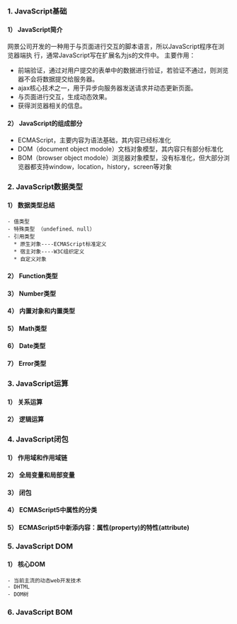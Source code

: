 ### 1. JavaScript基础
#### 1） JavaScript简介
网景公司开发的一种用于与页面进行交互的脚本语言，所以JavaScript程序在浏览器端执 行，通常JavaScript写在扩展名为js的文件中。
主要作用：
+ 前端验证，通过对用户提交的表单中的数据进行验证，若验证不通过，则浏览器不会将数据提交给服务器。
+ ajax核心技术之一，用于异步向服务器发送请求并动态更新页面。
+ 与页面进行交互，生成动态效果。
+ 获得浏览器相关的信息。
#### 2） JavaScript的组成部分
+ ECMAScript，主要内容为语法基础，其内容已经标准化
+ DOM（document object modole）文档对象模型，其内容只有部分标准化
+ BOM（browser object modole）浏览器对象模型，没有标准化，但大部分浏览器都支持window，location，history，screen等对象
### 2. JavaScript数据类型
#### 1）  数据类型总结
    - 值类型
    - 特殊类型 （undefined、null）
    - 引用类型
      * 原生对象----ECMAScript标准定义
      * 宿主对象----W3C组织定义
      * 自定义对象
#### 2） Function类型
#### 3） Number类型
#### 4） 内置对象和内置类型
#### 5） Math类型
#### 6） Date类型
#### 7） Error类型
### 3. JavaScript运算
#### 1） 关系运算
#### 2） 逻辑运算
### 4. JavaScript闭包
#### 1） 作用域和作用域链
#### 2） 全局变量和局部变量
#### 3）  闭包
#### 4） ECMAScript5中属性的分类
#### 5） ECMAScript5中新添内容：属性(property)的特性(attribute)
### 5. JavaScript DOM
#### 1） 核心DOM
    - 当前主流的动态web开发技术
    - DHTML
    - DOM树
### 6. JavaScript BOM
